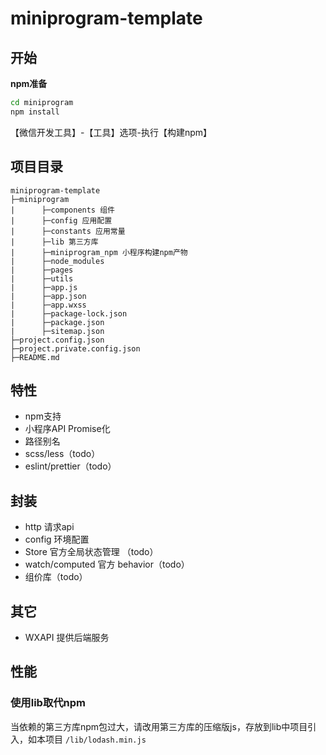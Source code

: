 # miniprogram-template

## 开始

**npm准备**

```bash
cd miniprogram
npm install
```

【微信开发工具】-【工具】选项-执行【构建npm】

## 项目目录

```
miniprogram-template
├─miniprogram
|      ├─components 组件
|      ├─config 应用配置
|      ├─constants 应用常量
|      ├─lib 第三方库
|      ├─miniprogram_npm 小程序构建npm产物
|      ├─node_modules
|      ├─pages
|      ├─utils
|      ├─app.js
|      ├─app.json
|      ├─app.wxss
|      ├─package-lock.json
|      ├─package.json
|      ├─sitemap.json
├─project.config.json
├─project.private.config.json
├─README.md
```

## 特性

- npm支持
- 小程序API Promise化
- 路径别名
- scss/less（todo）
- eslint/prettier（todo）

## 封装

- http 请求api
- config 环境配置
- Store 官方全局状态管理  （todo）
- watch/computed 官方 behavior（todo）
- 组价库（todo）

## 其它

- WXAPI 提供后端服务

## 性能

### 使用lib取代npm

当依赖的第三方库npm包过大，请改用第三方库的压缩版js，存放到lib中项目引入，如本项目 `/lib/lodash.min.js`